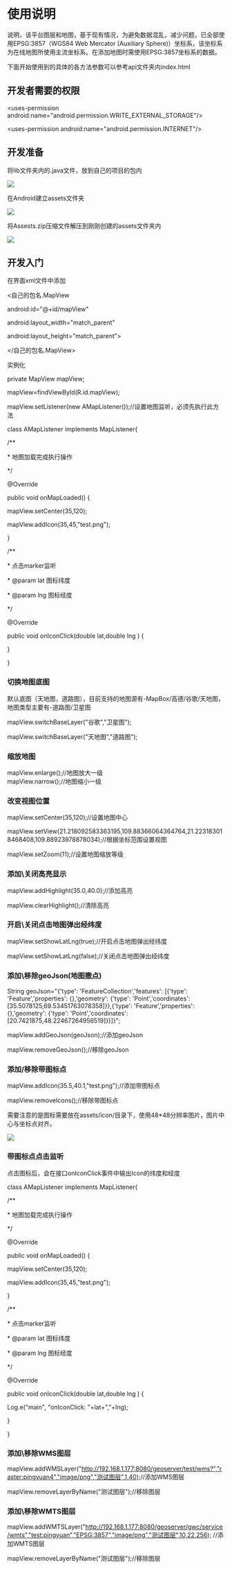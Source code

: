 使用说明
========

说明，该平台图层和地图，基于现有情况，为避免数据混乱，减少问题，已全部使用EPSG:3857（WGS84
Web Mercator (Auxiliary
Sphere)）坐标系，该坐标系为在线地图所使用主流坐标系。在添加地图时需使用EPSG:3857坐标系的数据。

下面开始使用到的具体的各方法参数可以参考api文件夹内index.html

开发者需要的权限
----------------

\<uses-permission android:name="android.permission.WRITE_EXTERNAL_STORAGE"/\>

\<uses-permission android:name="android.permission.INTERNET"/\>

开发准备
--------

将lib文件夹内的.java文件，放到自己的项目的包内

![](media/b6c9b84e678c597730b9f737bb36cc43.png)

在Android建立assets文件夹

![](media/78de354d395cddae831066b168b27a23.png)

将Assests.zip压缩文件解压到刚刚创建的assets文件夹内

![](media/1e84f27e07102b15f543ad65141478a6.png)

开发入门
--------

在界面xml文件中添加

\<自己的包名.MapView

android:id="\@+id/mapView"

android:layout_width="match_parent"

android:layout_height="match_parent"\>

\</自己的包名.MapView\>

实例化

private MapView mapView;

mapView=findViewById(R.id.mapView);

mapView.setListener(new AMapListener());//设置地图监听，必须先执行此方法

class AMapListener implements MapListener{

/\*\*

\* 地图加载完成执行操作

\*/

\@Override

public void onMapLoaded() {

mapView.setCenter(35,120);

mapView.addIcon(35,45,"test.png");

}

/\*\*

\* 点击marker监听

\* \@param lat 图标纬度

\* \@param lng 图标经度

\*/

\@Override

public void onIconClick(double lat,double lng ) {

}

}

### 切换地图底图

默认底图（天地图，道路图），目前支持的地图源有-MapBox/高德/谷歌/天地图，地图类型主要有-道路图/卫星图

mapView.switchBaseLayer("谷歌","卫星图");

mapView.switchBaseLayer("天地图","道路图");

### 缩放地图

mapView.enlarge();//地图放大一级  
mapView.narrow();//地图缩小一级

### 改变视图位置

mapView.setCenter(35,120);//设置地图中心

mapView.setView(21.218092583363195,109.88366064364764,21.223183018468408,109.88923978878034);//根据坐标范围设置视图

mapView.setZoom(11);//设置地图缩放等级

### 添加\\关闭高亮显示

mapView.addHighlight(35.0,40.0);//添加高亮

mapView.clearHighlight();//清除高亮

### 开启\\关闭点击地图弹出经纬度

mapView.setShowLatLng(true);//开启点击地图弹出经纬度

mapView.setShowLatLng(false);//关闭点击地图弹出经纬度

### 添加\\移除geoJson(地图撒点)

String geoJson="{'type': 'FeatureCollection','features': [{'type':
'Feature','properties': {},'geometry': {'type': 'Point','coordinates':
[35.5078125,69.53451763078358]}},{'type': 'Feature','properties': {},'geometry':
{'type': 'Point','coordinates': [20.7421875,48.22467264956519]}}]}";

mapView.addGeoJson(geoJson);//添加geoJson

mapView.removeGeoJson();//移除geoJson

### 添加/移除带图标点

mapView.addIcon(35.5,40.1,"test.png");//添加带图标点

mapView.removeIcons();//移除带图标点

需要注意的是图标需要放在assets/icon/目录下，使用48\*48分辨率图片，图片中心与坐标点对齐。

![](media/3ebdf89f65f98c7114192870f7f699a2.png)

### 带图标点点击监听

点击图标后，会在接口onIconClick事件中输出Icon的纬度和经度

class AMapListener implements MapListener{

/\*\*

\* 地图加载完成执行操作

\*/

\@Override

public void onMapLoaded() {

mapView.setCenter(35,120);

mapView.addIcon(35,45,"test.png");

}

/\*\*

\* 点击marker监听

\* \@param lat 图标纬度

\* \@param lng 图标经度

\*/

\@Override

public void onIconClick(double lat,double lng ) {

Log.e("main", "onIconClick: "+lat+","+lng);

}

}

### 添加\\移除WMS图层

mapView.addWMSLayer("http://192.168.1.177:8080/geoserver/test/wms?","raster:pingyuan4","image/png","测试图层",1,40);//添加WMS图层

mapView.removeLayerByName("测试图层");//移除图层

### 添加\\移除WMTS图层

mapView.addWMTSLayer("http://192.168.1.177:8080/geoserver/gwc/service/wmts","test:pingyuan","EPSG:3857","image/png","测试图层",10,22,256);
//添加WMTS图层

mapView.removeLayerByName("测试图层");//移除图层
